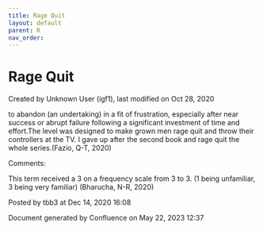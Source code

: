 ```yaml
---
title: Rage Quit
layout: default
parent: R
nav_order:
---
```


# Rage Quit

Created by  Unknown User (igf1), last modified on Oct 28, 2020

to abandon (an undertaking) in a fit of frustration, especially after near success or abrupt failure following a significant investment of time and effort.The level was designed to make grown men rage quit and throw their controllers at the TV. I gave up after the second book and rage quit the whole series.(Fazio, Q-T, 2020)

Comments:

This term received a 3 on a frequency scale from 3 to 3. (1 being unfamiliar, 3 being very familiar) (Bharucha, N-R, 2020) 

Posted by tbb3 at Dec 14, 2020 16:08

Document generated by Confluence on May 22, 2023 12:37


